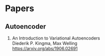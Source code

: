 # Papers

## Autoencoder

1. An Introduction to Variational Autoencoders  
   Diederik P. Kingma, Max Welling  
https://arxiv.org/abs/1906.02691






